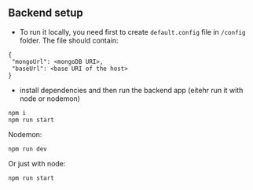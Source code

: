 ## Backend setup

 - To run it locally, you need first to create `default.config` file in `/config` folder. The file should contain:

 ```
{
  "mongoUrl": <mongoDB URI>,
  "baseUrl": <base URI of the host>
}
```

- install dependencies and then run the backend app (eitehr run it with node or nodemon)

```
npm i
npm run start
```

Nodemon:
```
npm run dev
```

Or just with node:
```
npm run start
```



